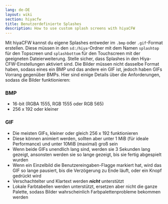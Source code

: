 ```yaml
---
lang: de-DE
layout: wiki
section: hiyacfw
title: Benutzerdefinierte Splashes
description: How to use custom splash screens with hiyaCFW
---
```


Mit hiyaCFW kannst du eigene Splashes entweder im `.bmp` oder `.gif`-Format erstellen. Diese müssen in den `sd:/hiya`-Ordner mit dem Namen `splashtop` für den Topscreen und `splashbottom` für den Touchscreen mit der geeigneten Dateierweiterung. Stelle sicher, dass Splashes in den Hiya-CFW-Einstellungen aktiviert sind. Die Bilder müssen nicht dasselbe Format haben, sodass eines ein BMP und das andere ein GIF ist, jedoch haben GIFs Vorrang gegenüber BMPs. Hier sind einige Details über die Anforderungen, sodass die Bilder funktionieren:

### BMP
- 16-bit (RGBA 1555, RGB 1555 oder RGB 565)
- 256 x 192 oder kleiner

### GIF
- Die meisten GIFs, kleiner oder gleich 256 x 192 funktionieren
- Diese können animiert werden, sollten aber unter 1 MiB (für ideale Performance) und unter 10MiB (maximal) groß sein
- Wenn beide GIFs unendlich lang sind, werden sie 3 Sekunden lang gezeigt, ansonsten werden sie so lange gezeigt, bis sie fertig abgespielt wurden
- Wenn ein Einzelbild die Benutzereingaben-Flagge markiert hat, wird das GIF so lange pausiert, bis die Verzögerung zu Ende läuft, oder ein Knopf gedrückt wird
- Verschachtelter und Klartext werden ***nicht*** unterstützt
- Lokale Farbtabellen werden unterstützt, ersetzen aber nicht die ganze Palette, sodass Bilder wahrscheinlich Farbpalettenprobleme bekommen werden
